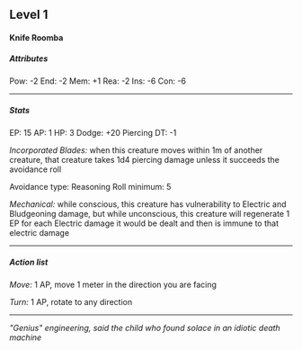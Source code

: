 ## Level 1
#### Knife Roomba

##### Attributes

Pow: -2
End: -2
Mem: +1
Rea: -2
Ins: -6
Con: -6

---
##### Stats

EP: 15
AP: 1
HP: 3
Dodge: +20
Piercing DT: -1

*Incorporated Blades:* when this creature moves within 1m of another creature, that creature takes 1d4 piercing damage unless it succeeds the avoidance roll

Avoidance type: Reasoning
Roll minimum: 5

*Mechanical:* while conscious, this creature has vulnerability to Electric and Bludgeoning damage, but while unconscious, this creature will regenerate 1 EP for each Electric damage it would be dealt and then is immune to that electric damage

---
##### Action list

*Move:* 1 AP, move 1 meter in the direction you are facing

*Turn:* 1 AP, rotate to any direction

---
*"Genius" engineering, said the child who found solace in an idiotic death machine*